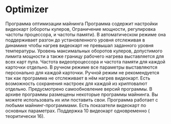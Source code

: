 # Optimizer
Программа оптимизации майнинга
Программа содержит настройки видеокарт (обороты кулеров, Ограничение мощности, регулировка частоты процессора, и частоты памяти). В автоматическом режиме она поддерживает разгон до установленного уровня отслеживая в динамике чтобы нагрев видеокарт не превышал заданного уровня температуры. Уровень максимальных оборотов кулеров, допустимого лимита мощности а также границу рабочего нагрева выставляется для всех карт пула.  Частота видеопроцессора и частота памяти для каждой карточки отдельно. В ручном режиме все параметры выставляются персонально для каждой карточки. Ручной режим не рекомендуется так как программа не отслеживает в нём нагрев видеокарт. Есть возможность сохранения настроек для каждой из криптовалют отдельно. Предусмотрено самообновление версий программы. В архиве программы размещены некоторые программы майнинга. Вы можете использовать их или поставить свои. Программа работает с любыми майнинг-программами. Есть показатели видеокарт по основных параметрах. Поддержка 10 видеокарт одновременно ( теоритически 16).
